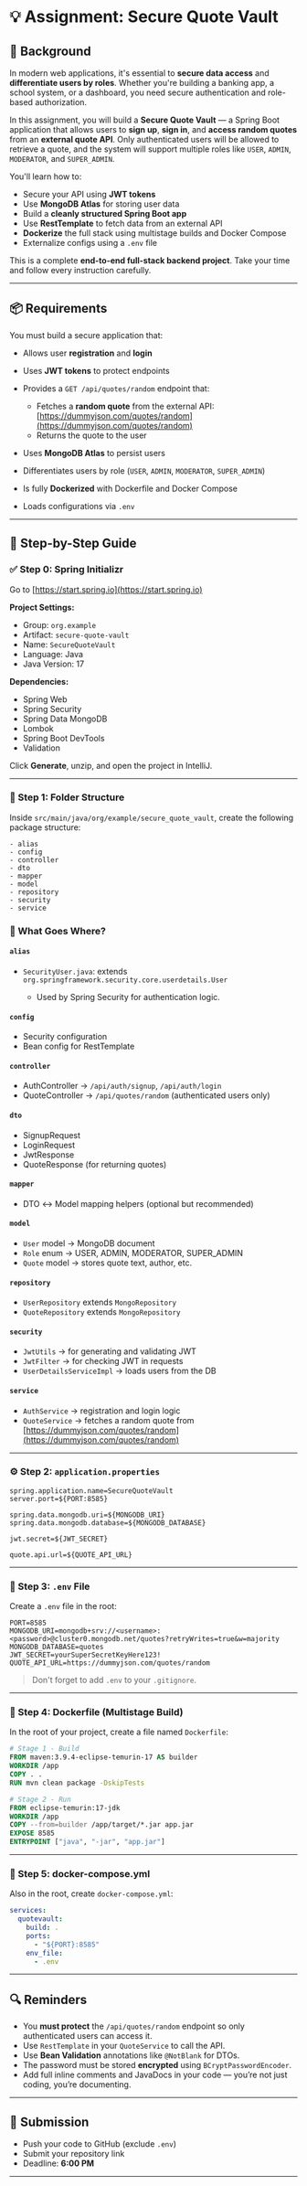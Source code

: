 # 💡 Assignment: Secure Quote Vault

## 🧠 Background

In modern web applications, it's essential to **secure data access** and **differentiate users by roles**. Whether you're building a banking app, a school system, or a dashboard, you need secure authentication and role-based authorization.

In this assignment, you will build a **Secure Quote Vault** — a Spring Boot application that allows users to **sign up**, **sign in**, and **access random quotes** from an **external quote API**. Only authenticated users will be allowed to retrieve a quote, and the system will support multiple roles like `USER`, `ADMIN`, `MODERATOR`, and `SUPER_ADMIN`.

You'll learn how to:

* Secure your API using **JWT tokens**
* Use **MongoDB Atlas** for storing user data
* Build a **cleanly structured Spring Boot app**
* Use **RestTemplate** to fetch data from an external API
* **Dockerize** the full stack using multistage builds and Docker Compose
* Externalize configs using a `.env` file

This is a complete **end-to-end full-stack backend project**. Take your time and follow every instruction carefully.

---

## 📦 Requirements

You must build a secure application that:

* Allows user **registration** and **login**
* Uses **JWT tokens** to protect endpoints
* Provides a `GET /api/quotes/random` endpoint that:

  * Fetches a **random quote** from the external API: [https://dummyjson.com/quotes/random](https://dummyjson.com/quotes/random)
  * Returns the quote to the user
* Uses **MongoDB Atlas** to persist users
* Differentiates users by role (`USER`, `ADMIN`, `MODERATOR`, `SUPER_ADMIN`)
* Is fully **Dockerized** with Dockerfile and Docker Compose
* Loads configurations via `.env`

---

## 🧭 Step-by-Step Guide

### ✅ Step 0: Spring Initializr

Go to [https://start.spring.io](https://start.spring.io)

**Project Settings:**

* Group: `org.example`
* Artifact: `secure-quote-vault`
* Name: `SecureQuoteVault`
* Language: Java
* Java Version: 17

**Dependencies:**

* Spring Web
* Spring Security
* Spring Data MongoDB
* Lombok
* Spring Boot DevTools
* Validation

Click **Generate**, unzip, and open the project in IntelliJ.

---

### 📁 Step 1: Folder Structure

Inside `src/main/java/org/example/secure_quote_vault`, create the following package structure:

```
- alias
- config
- controller
- dto
- mapper
- model
- repository
- security
- service
```

### 📂 What Goes Where?

#### `alias`

* `SecurityUser.java`: extends `org.springframework.security.core.userdetails.User`

  * Used by Spring Security for authentication logic.

#### `config`

* Security configuration
* Bean config for RestTemplate

#### `controller`

* AuthController → `/api/auth/signup`, `/api/auth/login`
* QuoteController → `/api/quotes/random` (authenticated users only)

#### `dto`

* SignupRequest
* LoginRequest
* JwtResponse
* QuoteResponse (for returning quotes)

#### `mapper`

* DTO ↔ Model mapping helpers (optional but recommended)

#### `model`

* `User` model → MongoDB document
* `Role` enum → USER, ADMIN, MODERATOR, SUPER\_ADMIN
* `Quote` model → stores quote text, author, etc.

#### `repository`

* `UserRepository` extends `MongoRepository`
* `QuoteRepository` extends `MongoRepository`

#### `security`

* `JwtUtils` → for generating and validating JWT
* `JwtFilter` → for checking JWT in requests
* `UserDetailsServiceImpl` → loads users from the DB

#### `service`

* `AuthService` → registration and login logic
* `QuoteService` → fetches a random quote from [https://dummyjson.com/quotes/random](https://dummyjson.com/quotes/random)

---

### ⚙️ Step 2: `application.properties`

```properties
spring.application.name=SecureQuoteVault
server.port=${PORT:8585}

spring.data.mongodb.uri=${MONGODB_URI}
spring.data.mongodb.database=${MONGODB_DATABASE}

jwt.secret=${JWT_SECRET}

quote.api.url=${QUOTE_API_URL}
```

---

### 🔐 Step 3: `.env` File

Create a `.env` file in the root:

```env
PORT=8585
MONGODB_URI=mongodb+srv://<username>:<password>@cluster0.mongodb.net/quotes?retryWrites=true&w=majority
MONGODB_DATABASE=quotes
JWT_SECRET=yourSuperSecretKeyHere123!
QUOTE_API_URL=https://dummyjson.com/quotes/random
```

> Don't forget to add `.env` to your `.gitignore`.

---

### 🐳 Step 4: Dockerfile (Multistage Build)

In the root of your project, create a file named `Dockerfile`:

```Dockerfile
# Stage 1 - Build
FROM maven:3.9.4-eclipse-temurin-17 AS builder
WORKDIR /app
COPY . .
RUN mvn clean package -DskipTests

# Stage 2 - Run
FROM eclipse-temurin:17-jdk
WORKDIR /app
COPY --from=builder /app/target/*.jar app.jar
EXPOSE 8585
ENTRYPOINT ["java", "-jar", "app.jar"]
```

---

### 🧩 Step 5: docker-compose.yml

Also in the root, create `docker-compose.yml`:

```yaml
services:
  quotevault:
    build: .
    ports:
      - "${PORT}:8585"
    env_file:
      - .env
```

---

## 🔍 Reminders

* You **must protect** the `/api/quotes/random` endpoint so only authenticated users can access it.
* Use `RestTemplate` in your `QuoteService` to call the API.
* Use **Bean Validation** annotations like `@NotBlank` for DTOs.
* The password must be stored **encrypted** using `BCryptPasswordEncoder`.
* Add full inline comments and JavaDocs in your code — you’re not just coding, you’re documenting.

---

## 🧪 Submission

* Push your code to GitHub (exclude `.env`)
* Submit your repository link
* Deadline: **6:00 PM**

---


